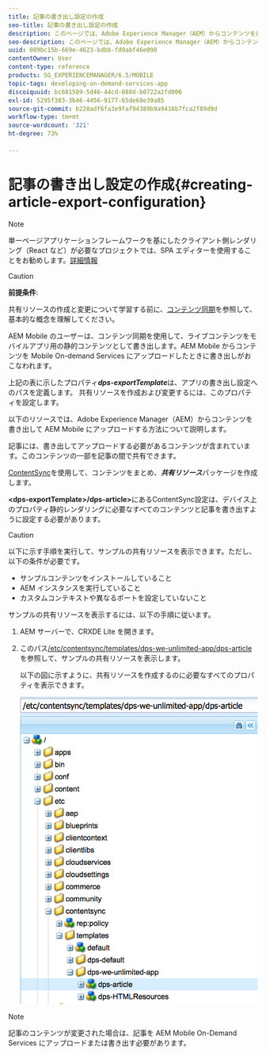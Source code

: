 ```yaml
---
title: 記事の書き出し設定の作成
seo-title: 記事の書き出し設定の作成
description: このページでは、Adobe Experience Manager（AEM）からコンテンツを書き出して AEM Mobile にアップロードする方法について説明します。
seo-description: このページでは、Adobe Experience Manager（AEM）からコンテンツを書き出して AEM Mobile にアップロードする方法について説明します。
uuid: 089bc15b-669e-4623-bdbb-fd9abf46e098
contentOwner: User
content-type: reference
products: SG_EXPERIENCEMANAGER/6.5/MOBILE
topic-tags: developing-on-demand-services-app
discoiquuid: bc681589-5d46-44cd-888d-b0722a2fd006
exl-id: 5295f383-3b46-4456-9177-65de68e39a85
source-git-commit: b220adf6fa3e9faf94389b9a9416b7fca2f89d9d
workflow-type: tm+mt
source-wordcount: '321'
ht-degree: 73%

---
```


# 記事の書き出し設定の作成{#creating-article-export-configuration}

>[!NOTE]
>
>単一ページアプリケーションフレームワークを基にしたクライアント側レンダリング（React など）が必要なプロジェクトでは、SPA エディターを使用することをお勧めします。[詳細情報](/help/sites-developing/spa-overview.md)

>[!CAUTION]
>
>**前提条件**:
>
>共有リソースの作成と変更について学習する前に、[コンテンツ同期](/help/mobile/mobile-ondemand-contentsync.md)を参照して、基本的な概念を理解してください。

AEM Mobile のユーザーは、コンテンツ同期を使用して、ライブコンテンツをモバイルアプリ用の静的コンテンツとして書き出します。AEM Mobile からコンテンツを Mobile On-demand Services にアップロードしたときに書き出しがおこなわれます。

上記の表に示したプロパティ&#x200B;***dps-exportTemplate***&#x200B;は、アプリの書き出し設定へのパスを定義します。 共有リソースを作成および変更するには、このプロパティを設定します。

以下のリソースでは、Adobe Experience Manager（AEM）からコンテンツを書き出して AEM Mobile にアップロードする方法について説明します。

記事には、書き出してアップロードする必要があるコンテンツが含まれています。このコンテンツの一部を記事の間で共有できます。

[ContentSync](/help/mobile/mobile-ondemand-contentsync.md)を使用して、コンテンツをまとめ、***共有リソース***&#x200B;パッケージを作成します。

**&lt;dps-exportTemplate>/dps-article>**&#x200B;にあるContentSync設定は、デバイス上のプロパティ静的レンダリングに必要なすべてのコンテンツと記事を書き出すように設定する必要があります。

>[!CAUTION]
>
>以下に示す手順を実行して、サンプルの共有リソースを表示できます。ただし、以下の条件が必要です。
>
>* サンプルコンテンツをインストールしていること
>* AEM インスタンスを実行していること
>* カスタムコンテキストや異なるポートを設定していないこと

>



サンプルの共有リソースを表示するには、以下の手順に従います。

1. AEM サーバーで、CRXDE Lite を開きます。
1. このパス[/etc/contentsync/templates/dps-we-unlimited-app/dps-article](http://localhost:4502/crx/de/index.jsp#/etc/contentsync/templates/dps-we-unlimited-app/dps-article)を参照して、サンプルの共有リソースを表示します。

   以下の図に示すように、共有リソースを作成するのに必要なすべてのプロパティを表示できます。

   ![chlimage_1-134](assets/chlimage_1-134.png)

>[!NOTE]
>
>記事のコンテンツが変更された場合は、記事を AEM Mobile On-Demand Services にアップロードまたは書き出す必要があります。
